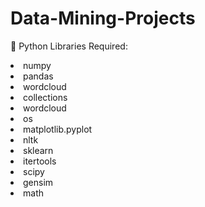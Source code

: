 # Data-Mining-Projects


📁 Python Libraries Required:

  <li>numpy</li>
  <li>pandas</li>
  <li>wordcloud</li>
  <li>collections</li>
  <li>wordcloud</li>
  <li>os</li>
  <li>matplotlib.pyplot</li>
  <li>nltk</li>
  <li>sklearn</li>
  <li>itertools</li>
  <li>scipy</li>
  <li>gensim</li>
  <li>math</li>


